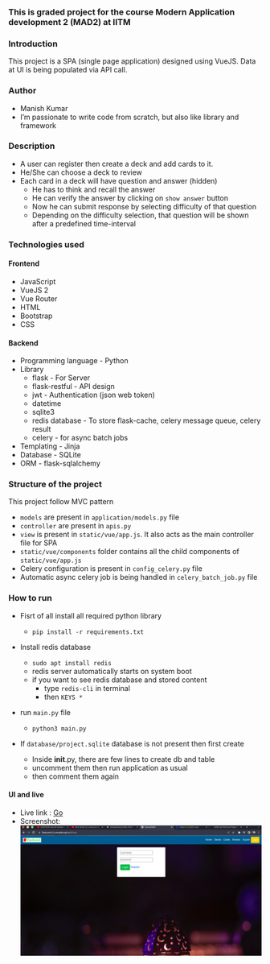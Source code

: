 ### This is graded project for the course Modern Application development 2 (MAD2) at IITM

### Introduction
This project is a SPA (single page application) designed using VueJS. Data at UI is being populated via API call.
### Author
* Manish Kumar
* I’m passionate to write code from scratch, but also like library and framework
### Description
* A user can register then create a deck and add cards to it.
* He/She can choose a deck to review
* Each card in a deck will have question and answer (hidden)
  * He has to think and recall the answer
  * He can verify the answer by clicking on `show answer` button
  * Now he can submit response by selecting difficulty of that question
  * Depending on the difficulty selection, that question will be shown after a predefined time-interval

### Technologies used
#### Frontend
* JavaScript
* VueJS 2
* Vue Router
* HTML
* Bootstrap
* CSS
#### Backend
* Programming language - Python
* Library
  * flask - For Server
  * flask-restful - API design
  * jwt - Authentication (json web token)
  * datetime
  * sqlite3
  * redis database - To store flask-cache, celery message queue, celery result
  * celery - for async batch jobs 
* Templating - Jinja
* Database - SQLite
* ORM - flask-sqlalchemy

### Structure of the project
This project follow MVC pattern
* `models` are present in `application/models.py` file
* `controller` are present in `apis.py`
* `view` is present in `static/vue/app.js`. It also acts as the main controller file for SPA
* `static/vue/components` folder contains all the child components of `static/vue/app.js`
* Celery configuration is present in `config_celery.py` file
* Automatic async celery job is being handled in `celery_batch_job.py` file

### How to run
* Fisrt of all install all required python library
  - `pip install -r requirements.txt`
* Install redis database
  - `sudo apt install redis`
  - redis server automatically starts on system boot
  - if you want to see redis database and stored content
    - type `redis-cli` in terminal
    - then `KEYS *`

* run `main.py` file
  - `python3 main.py`
* If `database/project.sqlite` database is not present then first create
  - Inside __init__.py, there are few lines to create db and table
  - uncomment them then run application as usual
  - then comment them again
#### UI and live
- Live link : [Go](https://flashcard-v2.curecode.repl.co)
- Screenshot: ![screenshot](/static/img/screenshot.png) 
